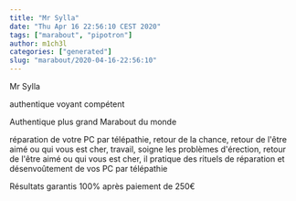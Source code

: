 ```yaml
---
title: "Mr Sylla"
date: "Thu Apr 16 22:56:10 CEST 2020"
tags: ["marabout", "pipotron"]
author: m1ch3l
categories: ["generated"]
slug: "marabout/2020-04-16-22:56:10"
---
```


Mr Sylla

authentique voyant compétent

Authentique plus grand Marabout du monde

réparation de votre PC par télépathie, retour de la chance, retour de l'être aimé ou qui vous est cher, travail, soigne les problèmes d'érection, retour de l'être aimé ou qui vous est cher, il pratique des rituels de réparation et désenvoûtement de vos PC par télépathie

Résultats garantis 100% après paiement de 250€
